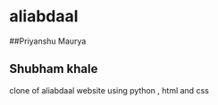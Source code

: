 # aliabdaal
##Priyanshu Maurya
## Shubham khale
clone of aliabdaal website using python , html and css
